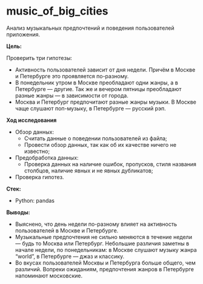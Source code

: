 # music_of_big_cities
Анализ музыкальных предпочтений и поведения пользователей приложения.

**Цель:** 

Проверить три гипотезы:

- Активность пользователей зависит от дня недели. Причём в Москве и Петербурге это проявляется по-разному.
- В понедельник утром в Москве преобладают одни жанры, а в Петербурге — другие. Так же и вечером пятницы преобладают разные жанры — в зависимости от города.
- Москва и Петербург предпочитают разные жанры музыки. В Москве чаще слушают поп-музыку, в Петербурге — русский рэп.

**Ход исследования**

- Обзор данных:
	- Считать данные о поведении пользователей из файла;
	- Провести обзор данных, так как об их качестве ничего не известно;
- Предобработка данных:
	- Проверка данных на наличие ошибок, пропусков, стиля названия столбцов, наличие явных и не явных дубликатов;
- Проверка гипотез.

**Стек:**
- Python: pandas

**Выводы:**
- Выяснено, что день недели по-разному влияет на активность пользователей в Москве и Петербурге.
- Музыкальные предпочтения не сильно меняются в течение недели — будь то Москва или Петербург. Небольшие различия заметны в начале недели, по понедельникам: в Москве слушают музыку жанра “world”, в Петербурге — джаз и классику.
- Во вкусах пользователей Москвы и Петербурга больше общего, чем различий. Вопреки ожиданиям, предпочтения жанров в Петербурге напоминают московские.
